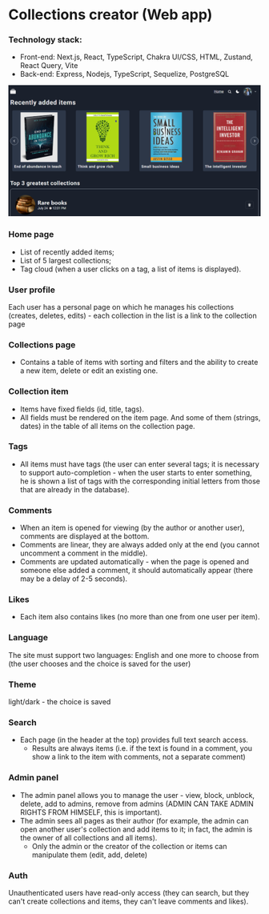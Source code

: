 # Сollections creator (Web app)

### Technology stack:

- Front-end: Next.js, React, TypeScript, Chakra UI/CSS, HTML, Zustand, React Query, Vite 
- Back-end: Express, Nodejs, TypeScript, Sequelize, PostgreSQL

![Image preview](https://github.com/Egor-Dubovik/collections-creator/blob/main/preview.png)

### Home page
- List of recently added items;
- List of 5 largest collections;
- Tag cloud (when a user clicks on a tag, a list of items is displayed).

### User profile
Each user has a personal page on which he manages his collections (creates, deletes, edits) - each collection in the list is a link to the collection page

### Collections page
- Contains a table of items with sorting and filters and the ability to create a new item, delete or edit an existing one.

### Collection item
- Items have fixed fields (id, title, tags).
- All fields must be rendered on the item page. And some of them (strings, dates) in the table of all items on the collection page.

### Tags
- All items must have tags (the user can enter several tags; it is necessary to support auto-completion - when the user starts to enter something, he is shown a list of tags with the corresponding initial letters from those that are already in the database).

### Comments
- When an item is opened for viewing (by the author or another user), comments are displayed at the bottom.
- Comments are linear, they are always added only at the end (you cannot uncomment a comment in the middle).
- Comments are updated automatically - when the page is opened and someone else added a comment, it should automatically appear (there may be a delay of 2-5 seconds).

### Likes
- Each item also contains likes (no more than one from one user per item).

### Language
The site must support two languages: English and one more to choose from (the user chooses and the choice is saved for the user)

### Theme
light/dark - the choice is saved

### Search
- Each page (in the header at the top) provides full text search access.
  - Results are always items (i.e. if the text is found in a comment, you show a link to the item with comments, not a separate comment)

### Admin panel
- The admin panel allows you to manage the user - view, block, unblock, delete, add to admins, remove from admins (ADMIN CAN TAKE ADMIN RIGHTS FROM HIMSELF, this is important).
- The admin sees all pages as their author (for example, the admin can open another user's collection and add items to it; in fact, the admin is the owner of all collections and all items).
  - Only the admin or the creator of the collection or items can manipulate them (edit, add, delete)

### Auth
Unauthenticated users have read-only access (they can search, but they can't create collections and items, they can't leave comments and likes).
